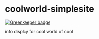 # coolworld-simplesite

[![Greenkeeper badge](https://badges.greenkeeper.io/insanity54/coolworld-simplesite.svg)](https://greenkeeper.io/)

info display for cool world of cool
